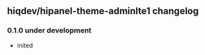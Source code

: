 hiqdev/hipanel-theme-adminlte1 changelog
----------------------------------------

### 0.1.0 under development

- inited

